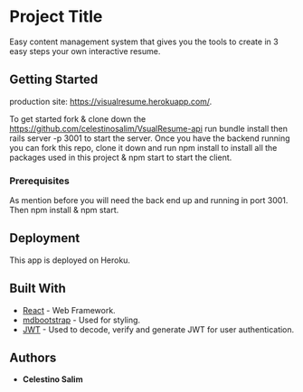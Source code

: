 # Project Title

Easy content management system that gives you the tools to create in 3 easy steps your own interactive resume.

## Getting Started

production site: https://visualresume.herokuapp.com/.

To get started fork & clone down the https://github.com/celestinosalim/VsualResume-api run bundle install then rails server -p 3001 to start the server.
Once you have the backend running you can fork this repo, clone it down and run npm install to install all the packages used in this project & npm start to start the client.

### Prerequisites

As mention before you will need the back end up and running in port 3001.
Then npm install & npm start.

## Deployment

This app is deployed on Heroku.

## Built With

- [React](https://reactjs.org) - Web Framework.
- [mdbootstrap](https://mdbootstrap.com/docs/react/getting-started/quick-start/) - Used for styling.
- [JWT](https://jwt.io/) - Used to decode, verify and generate JWT for user authentication.

## Authors

- **Celestino Salim**
